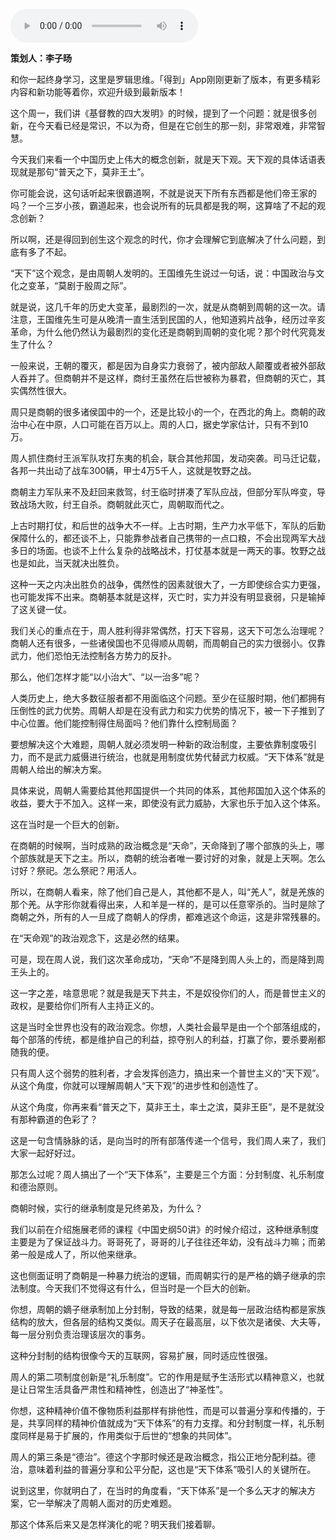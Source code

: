 <audio src="http://igetoss.cdn.igetget.com/mp3/201712/26/201712261856066962817748.mp3" controls="controls">您的浏览器不支持 audio 标签。</audio><p><b>策划人：李子旸</b></p><p>和你一起终身学习，这里是罗辑思维。「得到」App刚刚更新了版本，有更多精彩内容和新功能等着你，欢迎升级到最新版本！</p> <style type="text/css"> p.p1 {margin: 0.0px 0.0px 0.0px 0.0px; text-align: justify; font: 12.0px '.PingFang SC'; color: #454545} span.s1 {font: 12.0px 'Helvetica Neue'} </style> <p>这个周一，我们讲《基督教的四大发明》的时候，提到了一个问题：就是很多创新，在今天看已经是常识，不以为奇，但是在它创生的那一刻，非常艰难，非常智慧。</p><p>今天我们来看一个中国历史上伟大的概念创新，就是天下观。天下观的具体话语表现就是那句“普天之下，莫非王土”。</p><p>你可能会说，这句话听起来很霸道啊，不就是说天下所有东西都是他们帝王家的吗？一个三岁小孩，霸道起来，也会说所有的玩具都是我的啊，这算啥了不起的观念创新？</p><p>所以啊，还是得回到创生这个观念的时代，你才会理解它到底解决了什么问题，到底有多了不起。</p><p>“天下”这个观念，是由周朝人发明的。王国维先生说过一句话，说：中国政治与文化之变革，“莫剧于殷周之际”。</p><p>就是说，这几千年的历史大变革，最剧烈的一次，就是从商朝到周朝的这一次。请注意，王国维先生可是从晚清一直生活到民国的人，他知道鸦片战争，经历过辛亥革命，为什么他仍然认为最剧烈的变化还是商朝到周朝的变化呢？那个时代究竟发生了什么？</p><p>一般来说，王朝的覆灭，都是因为自身实力衰弱了，被内部敌人颠覆或者被外部敌人吞并了。但商朝并不是这样，商纣王虽然在后世被称为暴君，但商朝的灭亡，其实偶然性很大。</p><p>周只是商朝的很多诸侯国中的一个，还是比较小的一个，在西北的角上。商朝的政治中心在中原，人口可能在百万以上。周的人口，据史学家估计，只有不到10万。</p><p>周人抓住商纣王派军队攻打东夷的机会，联合其他邦国，发动突袭。司马迁记载，各邦一共出动了战车300辆，甲士4万5千人，这就是牧野之战。</p><p>商朝主力军队来不及赶回来救驾，纣王临时拼凑了军队应战，但部分军队哗变，导致战场大败，纣王自杀。商朝就此灭亡，周朝取而代之。</p><p>上古时期打仗，和后世的战争大不一样。上古时期，生产力水平低下，军队的后勤保障什么的，都还谈不上，只能靠参战者自己携带的一点口粮，不会出现两军大战多日的场面。也谈不上什么复杂的战略战术，打仗基本就是一两天的事。牧野之战也是如此，当天就决出胜负。</p><p>这种一天之内决出胜负的战争，偶然性的因素就很大了，一方即使综合实力更强，也可能发挥不出来。商朝基本就是这样，灭亡时，实力并没有明显衰弱，只是输掉了这关键一仗。</p><p>我们关心的重点在于，周人胜利得非常偶然，打天下容易，这天下可怎么治理呢？商朝人还有很多，一些诸侯国也不见得顺从周朝，而周朝自己的实力很弱小。仅靠武力，他们恐怕无法控制各方势力的反扑。</p><p>那么，他们怎样才能“以小治大”、“以一治多”呢？</p><p>人类历史上，绝大多数征服者都不用面临这个问题。至少在征服时期，他们都拥有压倒性的武力优势。周朝人却是在没有武力和实力优势的情况下，被一下子推到了中心位置。他们能控制得住局面吗？他们靠什么控制局面？</p><p>要想解决这个大难题，周朝人就必须发明一种新的政治制度，主要依靠制度吸引力，而不是武力威慑进行统治，也就是用制度优势代替武力权威。“天下体系”就是周朝人给出的解决方案。</p><p>具体来说，周朝人需要给其他邦国提供一个共同的体系，其他邦国加入这个体系的收益，要大于不加入。这样一来，即使没有武力威胁，大家也乐于加入这个体系。</p><p>这在当时是一个巨大的创新。</p><p>在商朝的时候啊，当时成熟的政治概念是“天命”，天命降到了哪个部族的头上，哪个部族就是天下之主。所以，商朝的统治者唯一要讨好的对象，就是上天啊。怎么讨好？祭祀。怎么祭祀？用活人。</p><p>所以，在商朝人看来，除了他们自己是人，其他都不是人，叫“羌人”，就是羌族的那个羌。从字形你就看得出来，人和羊是一样的，是可以任意宰杀的。当时是除了商朝之外，所有的人一旦成了商朝人的俘虏，都难逃这个命运，这是非常残暴的。</p><p>在“天命观”的政治观念下，这是必然的结果。</p><p>可是，现在周人说，我们这次革命成功，“天命”不是降到周人头上的，而是降到周王头上的。</p><p>这一字之差，啥意思呢？就是我是天下共主，不是奴役你们的人，而是普世主义的政权，是要给你们所有人主持正义的。</p><p>这是当时全世界也没有的政治观念。你想，人类社会最早是由一个个部落组成的，每个部落的传统，都是维护自己的利益，掠夺别人的利益，打赢了你，要杀要剐都随我的便。</p><p>只有周人这个弱势的胜利者，才会发挥创造力，搞出来一个普世主义的“天下观”。从这个角度，你就可以理解周朝人“天下观”的进步性和创造性了。</p><p>从这个角度，你再来看“普天之下，莫非王土，率土之滨，莫非王臣”，是不是就没有那种霸道的色彩了？</p><p>这是一句含情脉脉的话，是向当时的所有部落传递一个信号，我们周人来了，我们大家一起好好过。</p><p>那怎么过呢？周人搞出了一个“天下体系”，主要是三个方面：分封制度、礼乐制度和德治原则。</p><p>商朝时候，实行的继承制度是兄终弟及，为什么？</p><p>我们以前在介绍施展老师的课程《中国史纲50讲》的时候介绍过，这种继承制度主要是为了保证战斗力。哥哥死了，哥哥的儿子往往还年幼，没有战斗力嘛；而弟弟一般是成人了，所以他来继承。</p><p>这也侧面证明了商朝是一种暴力统治的逻辑，而周朝实行的是严格的嫡子继承的宗法制度。今天我们不觉得这有什么，但当时是一个巨大的创新。</p><p>你想，周朝的嫡子继承制加上分封制，导致的结果，就是每一层政治结构都是家族结构的放大，但各层的结构又类似。周天子在最高层，以下依次是诸侯、大夫等，每一层分别负责治理该层次的事务。</p><p>这种分封制的结构很像今天的互联网，容易扩展，同时适应性很强。</p><p>周人的第二项制度创新是“礼乐制度”。它的作用是赋予生活形式以精神意义，也就是让日常生活具备严肃性和精神性，创造出了“神圣性”。</p><p>你想，这种精神价值不像物质利益那样有排他性，而是可以普遍分享和传播的，于是，共享同样的精神价值就成为“天下体系”的有力支撑。和分封制度一样，礼乐制度同样是易于扩展的，作用类似于后世的“想象的共同体”。</p><p>周人的第三条是“德治”。德这个字那时候还是政治概念，指公正地分配利益。德治，意味着利益的普遍分享和公平分配，这也是“天下体系”吸引人的关键所在。</p><p>说到这里，你就明白了，在当时的角度看，“天下体系”是一个多么天才的解决方案，它一举解决了周朝人面对的历史难题。</p><p>那这个体系后来又是怎样演化的呢？明天我们接着聊。</p>